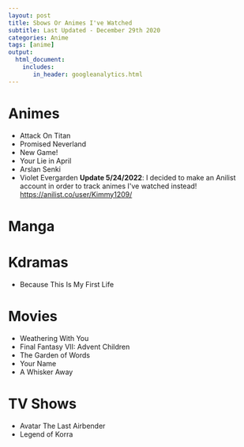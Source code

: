```yaml
---
layout: post
title: Sbows Or Animes I've Watched
subtitle: Last Updated - December 29th 2020  
categories: Anime 
tags: [anime]
output: 
  html_document:
    includes:
       in_header: googleanalytics.html 
---
```

# Animes
* Attack On Titan
* Promised Neverland
* New Game! 
* Your Lie in April
* Arslan Senki 
* Violet Evergarden
**Update 5/24/2022**: I decided to make an Anilist account in order to track animes I've watched instead! https://anilist.co/user/Kimmy1209/
# Manga


# Kdramas
* Because This Is My First Life 

# Movies 
* Weathering With You
* Final Fantasy VII: Advent Children
* The Garden of Words 
* Your Name
* A Whisker Away

# TV Shows
* Avatar The Last Airbender
* Legend of Korra
